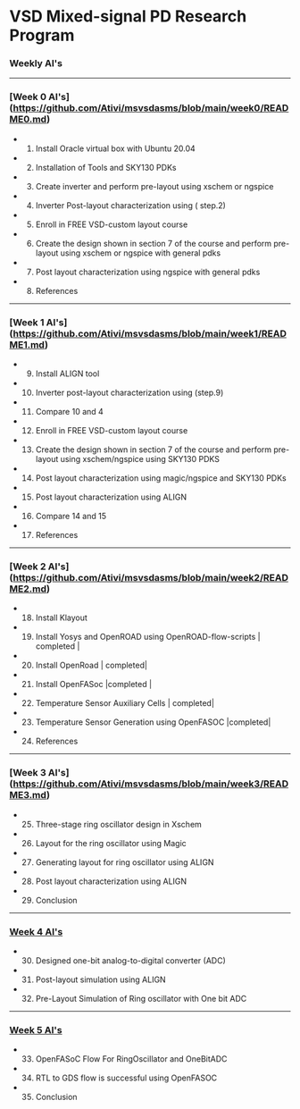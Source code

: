# VSD Mixed-signal PD Research Program


### Weekly AI's 

<hr>

### [Week 0 AI's] (https://github.com/Ativi/msvsdasms/blob/main/week0/README0.md)

- 1. Install Oracle virtual box with Ubuntu 20.04
- 2. Installation of Tools and SKY130 PDKs
- 3. Create inverter and perform pre-layout using xschem or ngspice
- 4. Inverter Post-layout characterization using ( step.2)
- 5. Enroll in FREE VSD-custom layout course
- 6. Create the design shown in section 7 of the course and perform pre-layout using xschem or ngspice with general pdks
- 7. Post layout characterization using ngspice with general pdks
- 8. References

<hr>

### [Week 1 AI's] (https://github.com/Ativi/msvsdasms/blob/main/week1/README1.md)

- 9. Install ALIGN tool
- 10. Inverter post-layout characterization using (step.9)
- 11. Compare 10 and 4
- 12. Enroll in FREE VSD-custom layout course 
- 13. Create the design shown in section 7 of the course and perform pre-layout using xschem/ngspice using SKY130 PDKS
- 14. Post layout characterization using magic/ngspice and SKY130 PDKs
- 15. Post layout characterization using ALIGN
- 16. Compare 14 and 15
- 17. References

<hr>

### [Week 2 AI's] (https://github.com/Ativi/msvsdasms/blob/main/week2/README2.md)

- 18. Install Klayout
- 19. Install Yosys and OpenROAD using OpenROAD-flow-scripts | completed |
- 20. Install OpenRoad | completed|
- 21. Install OpenFASoc |completed |
- 22. Temperature Sensor Auxiliary Cells | completed|
- 23. Temperature Sensor Generation using OpenFASOC |completed|
- 24. References

<hr>
     
### [Week 3 AI's] (https://github.com/Ativi/msvsdasms/blob/main/week3/README3.md)

- 25. Three-stage ring oscillator design in Xschem
- 26. Layout for the ring oscillator using Magic
- 27. Generating layout for ring oscillator using ALIGN
- 28. Post layout characterization using ALIGN
- 29. Conclusion

<hr>

### [Week 4 AI's](https://github.com/Ativi/msvsdasms/blob/main/week4/README4.md)

- 30. Designed  one-bit analog-to-digital converter (ADC)
- 31. Post-layout simulation using ALIGN
- 32. Pre-Layout Simulation of Ring oscillator with One bit ADC

<hr>

### [Week 5 AI's](https://github.com/Ativi/msvsdasms/blob/main/week5/README5.md)

- 33. OpenFASoC Flow For RingOscillator and OneBitADC
- 34. RTL to GDS flow is successful using OpenFASOC
- 35. Conclusion

<!-- # Acknowledgement -->
